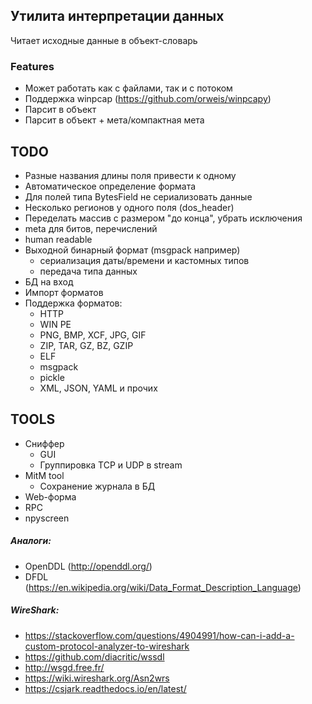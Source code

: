 ﻿## Утилита интерпретации данных

Читает исходные данные в объект-словарь

### Features
* Может работать как с файлами, так и с потоком
* Поддержка winpcap (https://github.com/orweis/winpcapy)
* Парсит в объект
* Парсит в объект + мета/компактная мета

## TODO
* Разные названия длины поля привести к одному
* Автоматическое определение формата
* Для полей типа BytesField не сериализовать данные
* Несколько регионов у одного поля (dos_header)
* Переделать массив с размером "до конца", убрать исключения
* meta для битов, перечислений
* human readable
* Выходной бинарный формат (msgpack например)
    - сериализация даты/времени и кастомных типов
    - передача типа данных
* БД на вход
* Импорт форматов
* Поддержка форматов:
    * HTTP
    * WIN PE
    * PNG, BMP, XCF, JPG, GIF
    * ZIP, TAR, GZ, BZ, GZIP
    * ELF
    * msgpack
    * pickle
    * XML, JSON, YAML и прочих

## TOOLS
* Сниффер
    * GUI
    * Группировка TCP и UDP в stream
* MitM tool
    * Сохранение журнала в БД
* Web-форма
* RPC
* npyscreen


##### Аналоги:
-	OpenDDL (http://openddl.org/)
-	DFDL (https://en.wikipedia.org/wiki/Data_Format_Description_Language)

##### WireShark:
-	https://stackoverflow.com/questions/4904991/how-can-i-add-a-custom-protocol-analyzer-to-wireshark
-	https://github.com/diacritic/wssdl
-	http://wsgd.free.fr/
-	https://wiki.wireshark.org/Asn2wrs
-	https://csjark.readthedocs.io/en/latest/
	